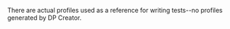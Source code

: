 
There are actual profiles used as a reference for writing tests--no profiles generated by DP Creator.